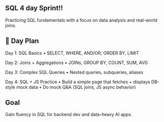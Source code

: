 ## SQL 4 day Sprint!!

Practicing SQL fundamentals with a focus on data analysis and real-world joins.

## 📅 Day Plan
Day 1: SQL Basics
•	SELECT, WHERE, AND/OR, ORDER BY, LIMIT

Day 2: Joins + Aggregations
•	JOINs, GROUP BY, COUNT, SUM, AVG

Day 3: Complex SQL Queries
•	Nested queries, subqueries, aliases

Day 4: SQL + JS Practice
•	Build a simple page that fetches + displays DB-style mock data
•	Do mock Q&A (SQL joins, JS async behavior)

## Goal
Gain fluency in SQL for backend dev and data-heavy AI apps.
